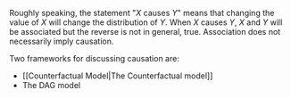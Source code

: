 Roughly speaking, the statement "$X$ causes $Y$" means that changing the value of $X$ will change the distribution of $Y$. When $X$ causes $Y$, $X$ and $Y$ will be associated but the reverse is not in general, true. Association does not necessarily imply causation.


Two frameworks for discussing causation are:
- [[Counterfactual Model|The Counterfactual model]]
- The DAG model



